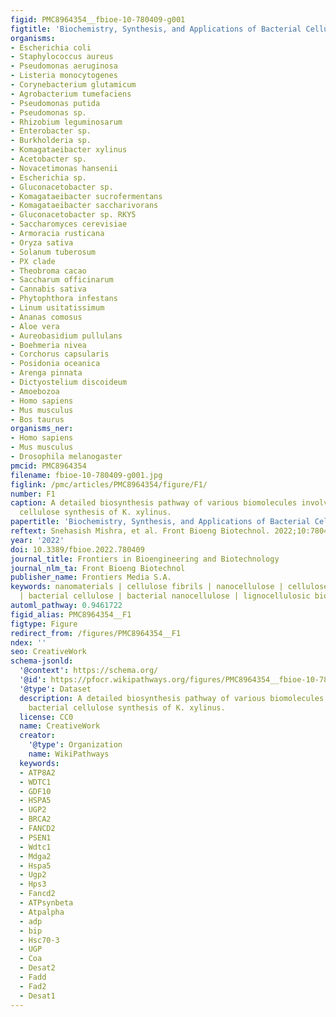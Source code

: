 ```yaml
---
figid: PMC8964354__fbioe-10-780409-g001
figtitle: 'Biochemistry, Synthesis, and Applications of Bacterial Cellulose: A Review'
organisms:
- Escherichia coli
- Staphylococcus aureus
- Pseudomonas aeruginosa
- Listeria monocytogenes
- Corynebacterium glutamicum
- Agrobacterium tumefaciens
- Pseudomonas putida
- Pseudomonas sp.
- Rhizobium leguminosarum
- Enterobacter sp.
- Burkholderia sp.
- Komagataeibacter xylinus
- Acetobacter sp.
- Novacetimonas hansenii
- Escherichia sp.
- Gluconacetobacter sp.
- Komagataeibacter sucrofermentans
- Komagataeibacter saccharivorans
- Gluconacetobacter sp. RKY5
- Saccharomyces cerevisiae
- Armoracia rusticana
- Oryza sativa
- Solanum tuberosum
- PX clade
- Theobroma cacao
- Saccharum officinarum
- Cannabis sativa
- Phytophthora infestans
- Linum usitatissimum
- Ananas comosus
- Aloe vera
- Aureobasidium pullulans
- Boehmeria nivea
- Corchorus capsularis
- Posidonia oceanica
- Arenga pinnata
- Dictyostelium discoideum
- Amoebozoa
- Homo sapiens
- Mus musculus
- Bos taurus
organisms_ner:
- Homo sapiens
- Mus musculus
- Drosophila melanogaster
pmcid: PMC8964354
filename: fbioe-10-780409-g001.jpg
figlink: /pmc/articles/PMC8964354/figure/F1/
number: F1
caption: A detailed biosynthesis pathway of various biomolecules involved in bacterial
  cellulose synthesis of K. xylinus.
papertitle: 'Biochemistry, Synthesis, and Applications of Bacterial Cellulose: A Review.'
reftext: Snehasish Mishra, et al. Front Bioeng Biotechnol. 2022;10:780409.
year: '2022'
doi: 10.3389/fbioe.2022.780409
journal_title: Frontiers in Bioengineering and Biotechnology
journal_nlm_ta: Front Bioeng Biotechnol
publisher_name: Frontiers Media S.A.
keywords: nanomaterials | cellulose fibrils | nanocellulose | cellulose biosynthesis
  | bacterial cellulose | bacterial nanocellulose | lignocellulosic biorefineries
automl_pathway: 0.9461722
figid_alias: PMC8964354__F1
figtype: Figure
redirect_from: /figures/PMC8964354__F1
ndex: ''
seo: CreativeWork
schema-jsonld:
  '@context': https://schema.org/
  '@id': https://pfocr.wikipathways.org/figures/PMC8964354__fbioe-10-780409-g001.html
  '@type': Dataset
  description: A detailed biosynthesis pathway of various biomolecules involved in
    bacterial cellulose synthesis of K. xylinus.
  license: CC0
  name: CreativeWork
  creator:
    '@type': Organization
    name: WikiPathways
  keywords:
  - ATP8A2
  - WDTC1
  - GDF10
  - HSPA5
  - UGP2
  - BRCA2
  - FANCD2
  - PSEN1
  - Wdtc1
  - Mdga2
  - Hspa5
  - Ugp2
  - Hps3
  - Fancd2
  - ATPsynbeta
  - Atpalpha
  - adp
  - bip
  - Hsc70-3
  - UGP
  - Coa
  - Desat2
  - Fadd
  - Fad2
  - Desat1
---
```


